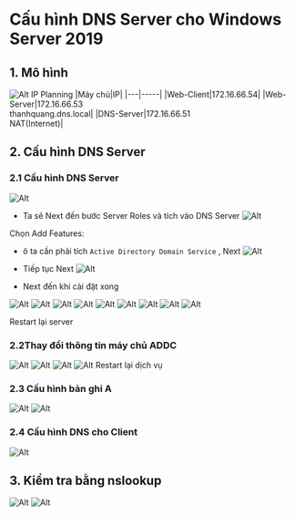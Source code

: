 # Cấu hình DNS Server cho Windows Server 2019
## 1. Mô hình 
![Alt](/thuctap/anh/Screenshot_1116.png)
IP Planning
|Máy chủ|IP|
|---|-----|
|Web-Client|172.16.66.54|
|Web-Server|172.16.66.53<br>thanhquang.dns.local|
|DNS-Server|172.16.66.51 <br>NAT(Internet)|
## 2. Cấu hình DNS Server
### 2.1 Cấu hình DNS Server
![Alt](/thuctap/anh/Screenshot_794.png)
- Ta sẽ Next đến bước Server Roles và tích vào DNS Server
![Alt](/thuctap/anh/Screenshot_795.png)

Chọn Add Features:

- ô ta cần phải tích `Active Directory Domain Service` , Next
  ![Alt](/thuctap/anh/Screenshot_796.png)

- Tiếp tục Next
  ![Alt](/thuctap/anh/Screenshot_797.png)

- Next đến khi cài đặt xong

![Alt](/thuctap/anh/Screenshot_798.png)
![Alt](/thuctap/anh/Screenshot_799.png)
![Alt](/thuctap/anh/Screenshot_800.png)
![Alt](/thuctap/anh/Screenshot_801.png)
![Alt](/thuctap/anh/Screenshot_802.png)
![Alt](/thuctap/anh/Screenshot_803.png)
![Alt](/thuctap/anh/Screenshot_804.png)
![Alt](/thuctap/anh/Screenshot_805.png)
![Alt](/thuctap/anh/Screenshot_806.png)

Restart lại server 

### 2.2Thay đổi thông tin máy chủ ADDC
![Alt](/thuctap/anh/Screenshot_807.png)
![Alt](/thuctap/anh/Screenshot_808.png)
![Alt](/thuctap/anh/Screenshot_809.png)
![Alt](/thuctap/anh/Screenshot_811.png)
Restart lại dịch vụ
### 2.3 Cấu hình bản ghi A
![Alt](/thuctap/anh/Screenshot_1117.png)
![Alt](/thuctap/anh/Screenshot_1118.png)
### 2.4 Cấu hình DNS cho Client
![Alt](/thuctap/anh/Screenshot_1119.png)
## 3. Kiểm tra bằng nslookup
![Alt](/thuctap/anh/Screenshot_1120.png)
![Alt](/thuctap/anh/Screenshot_1121.png)